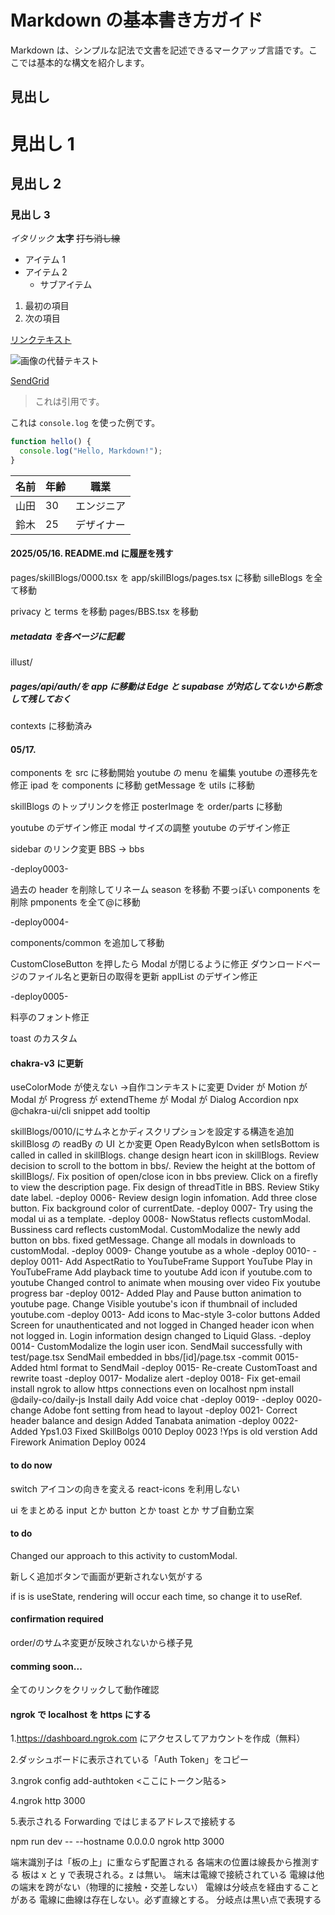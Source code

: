 # Markdown の基本書き方ガイド

Markdown は、シンプルな記法で文書を記述できるマークアップ言語です。ここでは基本的な構文を紹介します。

## 見出し

# 見出し 1

## 見出し 2

### 見出し 3

_イタリック_
**太字**
~~打ち消し線~~

- アイテム 1
- アイテム 2
  - サブアイテム

1. 最初の項目
2. 次の項目

[リンクテキスト](https://google.com)

![画像の代替テキスト](https://google.com)

[SendGrid](https://app.sendgrid.com/email_activity?_gl=1*10mbfns*_gcl_au*MTgyMzcxNTA5Ni4xNzUwMzMwNTY4*_ga*MTIzNTgzODU3Ny4xNzUwMzMwNTY4*_ga_8W5LR442LD*czE3NTAzNTAyMjkkbzMkZzEkdDE3NTAzNTYxMzgkajYwJGwwJGgw&filters=%22%22&isAndOperator=true&page=1)

> これは引用です。

これは `console.log` を使った例です。

```js
function hello() {
  console.log("Hello, Markdown!");
}
```

| 名前 | 年齢 | 職業       |
| ---- | ---- | ---------- |
| 山田 | 30   | エンジニア |
| 鈴木 | 25   | デザイナー |

#### 2025/05/16. README.md に履歴を残す

pages/skillBlogs/0000.tsx を app/skillBlogs/pages.tsx に移動
silleBlogs を全て移動

privacy と terms を移動
pages/BBS.tsx を移動

##### metadata を各ページに記載

illust/

##### pages/api/auth/を app に移動は Edge と supabase が対応してないから断念して残しておく

contexts に移動済み

#### 05/17.

components を src に移動開始
youtube の menu を編集
youtube の遷移先を修正
ipad を components に移動
getMessage を utils に移動

skillBlogs のトップリンクを修正
posterImage を order/parts に移動

youtube のデザイン修正
modal サイズの調整
youtube のデザイン修正

sidebar のリンク変更 BBS -> bbs

-deploy0003-

過去の header を削除してリネーム
season を移動
不要っぽい components を削除
pmponents を全て@に移動

-deploy0004-

components/common を追加して移動

CustomCloseButton を押したら Modal が閉じるように修正
ダウンロードページのファイル名と更新日の取得を更新
applList のデザイン修正

-deploy0005-

料亭のフォント修正

toast のカスタム

#### chakra-v3 に更新

useColorMode が使えない ->自作コンテキストに変更
Dvider が
Motion が
Modal が
Progress が
extendTheme が
Modal が Dialog
Accordion
npx @chakra-ui/cli snippet add tooltip

skillBlogs/0010/にサムネとかディスクリプションを設定する構造を追加
skillBlosg の readBy の UI とか変更
Open ReadyByIcon when setIsBottom is called in called in skillBlogs.
change design heart icon in skillBlogs.
Review decision to scroll to the bottom in bbs/.
Review the height at the bottom of skillBlogs/.
Fix position of open/close icon in bbs preview.
Click on a firefly to view the description page.
Fix design of threadTitle in BBS.
Review Stiky date label.
-deploy 0006-
Review design login infomation.
Add three close button.
Fix background color of currentDate.
-deploy 0007-
Try using the modal ui as a template.
-deploy 0008-
NowStatus reflects customModal.
Bussiness card reflects customModal.
CustomModalize the newly add button on bbs.
fixed getMessage.
Change all modals in downloads to customModal.
-deploy 0009-
Change youtube as a whole
-deploy 0010-
-deploy 0011-
Add AspectRatio to YouTubeFrame
Support YouTube Play in YouTubeFrame
Add playback time to youtube
Add icon if youtube.com to youtube
Changed control to animate when mousing over video
Fix youtube progress bar
-deploy 0012-
Added Play and Pause button animation to youtube page.
Change Visible youtube's icon if thumbnail of included youtube.com
-deploy 0013-
Add icons to Mac-style 3-color buttons
Added Screen for unauthenticated and not logged in
Changed header icon when not logged in.
Login information design changed to Liquid Glass.
-deploy 0014-
CustomModalize the login user icon.
SendMail successfully with test/page.tsx
SendMail embedded in bbs/[id]/page.tsx
-commit 0015-
Added html format to SendMail
-deploy 0015-
Re-create CustomToast and rewrite toast
-deploy 0017-
Modalize alert
-deploy 0018-
Fix get-email
install ngrok to allow https connections even on localhost
npm install @daily-co/daily-js
Install daily Add voice chat
-deploy 0019-
-deploy 0020-
change Adobe font setting from head to layout
-deploy 0021-
Correct header balance and design
Added Tanabata animation
-deploy 0022-
Added Yps1.03
Fixed SkillBolgs 0010
Deploy 0023
!Yps is old verstion
Add Firework Animation
Deploy 0024

#### to do now

switch アイコンの向きを変える
react-icons を利用しない

ui をまとめる input とか button とか toast とか
サブ自動立案

#### to do

Changed our approach to this activity to customModal.

新しく追加ボタンで画面が更新されない気がする

if is is useState, rendering will occur each time, so change it to useRef.

#### confirmation required

order/のサムネ変更が反映されないから様子見

#### comming soon...

全てのリンクをクリックして動作確認

#### ngrok で localhost を https にする

1.https://dashboard.ngrok.com にアクセスしてアカウントを作成（無料）

2.ダッシュボードに表示されている「Auth Token」をコピー

3.ngrok config add-authtoken <ここにトークン貼る>

4.ngrok http 3000

5.表示される Forwarding ではじまるアドレスで接続する

npm run dev -- --hostname 0.0.0.0
ngrok http 3000

端末識別子は「板の上」に重ならず配置される
各端末の位置は線長から推測する
板は x と y で表現される。z は無い。
端末は電線で接続されている
電線は他の端末を跨がない（物理的に接触・交差しない）
電線は分岐点を経由することがある
電線に曲線は存在しない。必ず直線とする。
分岐点は黒い点で表現する
